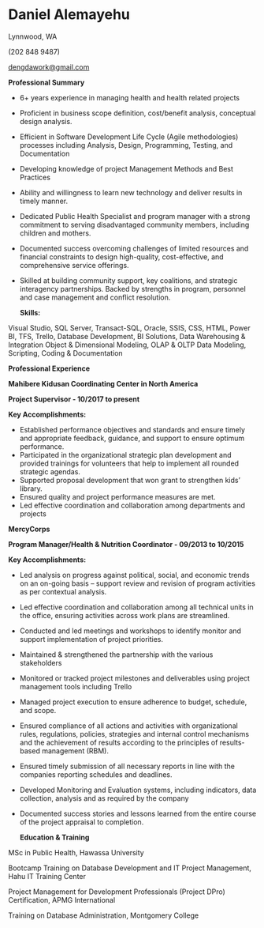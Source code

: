 # Daniel Alemayehu

  Lynnwood, WA 
  
  (202 848 9487) 
  
  dengdawork@gmail.com

  **Professional Summary**

- 6+ years experience in managing health and health related projects
- Proficient in business scope definition, cost/benefit analysis, conceptual design analysis.
- Efficient in Software Development Life Cycle (Agile methodologies) processes including Analysis, Design, Programming, Testing, and Documentation
- Developing knowledge of project Management Methods and Best Practices
- Ability and willingness to learn new technology and deliver results in timely manner.
- Dedicated Public Health Specialist and program manager with a strong commitment to serving disadvantaged community members, including children and mothers.
- Documented success overcoming challenges of limited resources and financial constraints to design high-quality, cost-effective, and comprehensive service offerings.
- Skilled at building community support, key coalitions, and strategic interagency partnerships. Backed by strengths in program, personnel and case management and conflict resolution.

  **Skills:**

Visual Studio, SQL Server, Transact-SQL, Oracle, SSIS, CSS, HTML, Power BI, TFS, Trello, Database Development, BI Solutions, Data Warehousing & Integration Object & Dimensional Modeling, OLAP & OLTP Data Modeling, Scripting, Coding & Documentation

  **Professional Experience**

  **Mahibere Kidusan Coordinating Center in North America**

   **Project Supervisor - 10/2017 to present**

   **Key Accomplishments:**

- Established performance objectives and standards and ensure timely and appropriate feedback, guidance, and support to ensure optimum performance.
- Participated in the organizational strategic plan development and provided trainings for volunteers that help to implement all rounded strategic agendas.
- Supported proposal development that won grant to strengthen kids’ library.
- Ensured quality and project performance measures are met.
- Led effective coordination and collaboration among departments and projects

 **MercyCorps**

  **Program Manager/Health & Nutrition Coordinator -  09/2013 to 10/2015**

   **Key Accomplishments:**

- Led analysis on progress against political, social, and economic trends on an on-going basis – support review and revision of program activities as per contextual analysis.
- Led effective coordination and collaboration among all technical units in the office, ensuring activities across work plans are streamlined.
- Conducted and led meetings and workshops to identify monitor and support implementation of project priorities.
- Maintained & strengthened the partnership with the various stakeholders
- Monitored or tracked project milestones and deliverables using project management tools including Trello
- Managed project execution to ensure adherence to budget, schedule, and scope.
- Ensured compliance of all actions and activities with organizational rules, regulations, policies, strategies and internal control mechanisms and the achievement of results according to the principles of results-based management (RBM).
- Ensured timely submission of all necessary reports in line with the companies reporting schedules and deadlines.
- Developed Monitoring and Evaluation systems, including indicators, data collection, analysis and as required by the company
- Documented success stories and lessons learned from the entire course of the project appraisal to completion.

  **Education & Training**

MSc in Public Health, Hawassa University

Bootcamp Training on Database Development and IT Project Management, Hahu IT Training Center

Project Management for Development Professionals (Project DPro) Certification, APMG International

Training on Database Administration, Montgomery College
